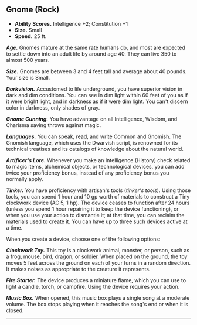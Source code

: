 ﻿## Gnome (Rock)

- **Ability Scores.** Intelligence +2; Constitution +1
- **Size.** Small
- **Speed.** 25 ft.

***Age.*** Gnomes mature at the same rate humans do, and most are expected to settle down into an adult life by around age 40. They can live 350 to almost 500 years.

***Size.*** Gnomes are between 3 and 4 feet tall and average about 40 pounds. Your size is Small.

***Darkvision.*** Accustomed to life underground, you have superior vision in dark and dim conditions. You can see in dim light within 60 feet of you as if it were bright light, and in darkness as if it were dim light. You can't discern color in darkness, only shades of gray.

***Gnome Cunning.*** You have advantage on all Intelligence, Wisdom, and Charisma saving throws against magic.

***Languages.*** You can speak, read, and write Common and Gnomish. The Gnomish language, which uses the Dwarvish script, is renowned for its technical treatises and its catalogs of knowledge about the natural world.

***Artificer's Lore.*** Whenever you make an Intelligence (History) check related to magic items, alchemical objects, or technological devices, you can add twice your proficiency bonus, instead of any proficiency bonus you normally apply.

***Tinker.*** You have proficiency with artisan's tools (*tinker's tools*). Using those tools, you can spend 1 hour and 10 gp worth of materials to construct a Tiny clockwork device (AC 5, 1 hp). The device ceases to function after 24 hours (unless you spend 1 hour repairing it to keep the device functioning), or when you use your action to dismantle it; at that time, you can reclaim the materials used to create it. You can have up to three such devices active at a time.

When you create a device, choose one of the following options:

***Clockwork Toy.*** This toy is a clockwork animal, monster, or person, such as a frog, mouse, bird, dragon, or soldier. When placed on the ground, the toy moves 5 feet across the ground on each of your turns in a random direction. It makes noises as appropriate to the creature it represents.

***Fire Starter.*** The device produces a miniature flame, which you can use to light a candle, torch, or campfire. Using the device requires your action.

***Music Box.*** When opened, this music box plays a single song at a moderate volume. The box stops playing when it reaches the song's end or when it is closed.

---



